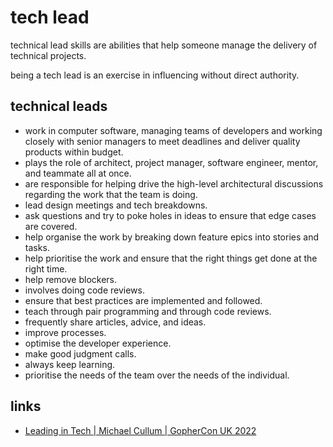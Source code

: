 # tech lead

technical lead skills are abilities that help someone manage the delivery of technical projects.

being a tech lead is an exercise in influencing without direct authority.


## technical leads
* work in computer software, managing teams of developers and working closely with senior managers to meet deadlines and deliver quality products within budget.
* plays the role of architect, project manager, software engineer, mentor, and teammate all at once.
* are responsible for helping drive the high-level architectural discussions regarding the work that the team is doing.
* lead design meetings and tech breakdowns.
* ask questions and try to poke holes in ideas to ensure that edge cases are covered.
* help organise the work by breaking down feature epics into stories and tasks.
* help prioritise the work and ensure that the right things get done at the right time.
* help remove blockers.
* involves doing code reviews.
* ensure that best practices are implemented and followed.
* teach through pair programming and through code reviews.
* frequently share articles, advice, and ideas.
* improve processes.
* optimise the developer experience.
* make good judgment calls.
* always keep learning.
* prioritise the needs of the team over the needs of the individual.

## links
* [Leading in Tech | Michael Cullum | GopherCon UK 2022](https://www.youtube.com/watch?v=JpGG3eOd5P4)
